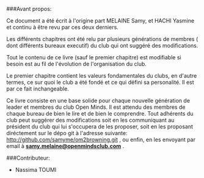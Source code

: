 ###Avant propos:

Ce document a été écrit à l'origine part MELAINE Samy, et HACHI Yasmine et continu à être revu par ces deux derniers.

Les différents chapitres ont été relu par plusieurs générations de membres ( dont différents bureaux executif) du club qui ont suggéré des modifications.

Tout le contenu de ce livre (sauf le premier chapitre) est modifiable si besoin est au fil de l'évolution de l'organisation du club.

Le premier chapitre contient les valeurs fondamentales du clubs, en d'autre termes, ce sur quoi le club a été fondé et ce qui défini sa personalité. Il est par ce fait inchangeable.

Ce livre consiste en une base solide pour chaque nouvelle génération de leader et membres du club Open Minds. Il est attendu des membres de chaque bureau de bien le lire et de bien le comprendre. Tout adhérents du club peut suggérer des modifications soit en les communiquant au président du club qui lui s'occupera de les proposer, soit en les proposant diréctement sur le dépo git à l'adresse suivante: http://github.com/samyme/om2browning.git , ou enfin, en les envoyant par email à **samy.melaine@openmindsclub.com** .


###Contributeur:

- Nassima TOUMI
